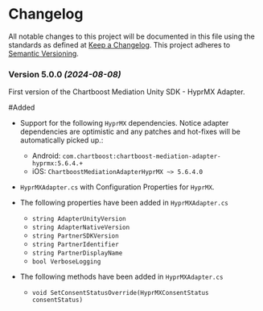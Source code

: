# Changelog
All notable changes to this project will be documented in this file using the standards as defined at [Keep a Changelog](https://keepachangelog.com/en/1.0.0/). This project adheres to [Semantic Versioning](https://semver.org/spec/v2.0.0).

### Version 5.0.0 *(2024-08-08)*

First version of the Chartboost Mediation Unity SDK - HyprMX Adapter.

#Added
- Support for the following `HyprMX` dependencies. Notice adapter dependencies are optimistic and any patches and hot-fixes will be automatically picked up.:
    * Android: `com.chartboost:chartboost-mediation-adapter-hyprmx:5.6.4.+`
    * iOS: `ChartboostMediationAdapterHyprMX ~> 5.6.4.0`
    
- `HyprMXAdapter.cs` with Configuration Properties for `HyprMX`.
- The following properties have been added in `HyprMXAdapter.cs`
    * `string AdapterUnityVersion`
    * `string AdapterNativeVersion`
    * `string PartnerSDKVersion`
    * `string PartnerIdentifier`
    * `string PartnerDisplayName`
    * `bool VerboseLogging`
- The following methods have been added in `HyprMXAdapter.cs`
    * `void SetConsentStatusOverride(HyprMXConsentStatus consentStatus)`